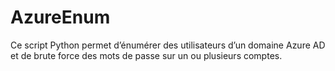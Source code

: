# AzureEnum
Ce script Python permet d’énumérer des utilisateurs d’un domaine Azure AD et de brute force des mots de passe sur un ou plusieurs comptes.
